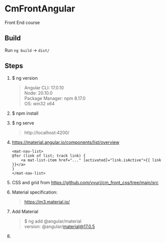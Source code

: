 # CmFrontAngular

Front End course 

## Build
Run `ng build` -> `dist/`

## Steps

1. $ ng version  
   > Angular CLI: 17.0.10 <br>
   Node: 20.10.0 <br>
   Package Manager: npm 8.17.0 <br>
   OS: win32 x64

2. $ npm install

3. $ ng serve
   > http://localhost:4200/

4. https://material.angular.io/components/list/overview
    ```
    <mat-nav-list>
    @for (link of list; track link) {
        <a mat-list-item href="..." [activated]="link.isActive">{{ link }}</a>
    }
    </mat-nav-list>
    ```
5. CSS and grid from https://github.com/vvuri/cm_front_css/tree/main/src

6. Material specification: 
   > https://m3.material.io/

7. Add Material   
    > $ ng add @angular/material <br>
    version: @angular/material@17.0.5

8.   









